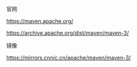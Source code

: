官网

https://maven.apache.org/

https://archive.apache.org/dist/maven/maven-3/



镜像

https://mirrors.cnnic.cn/apache/maven/maven-3/